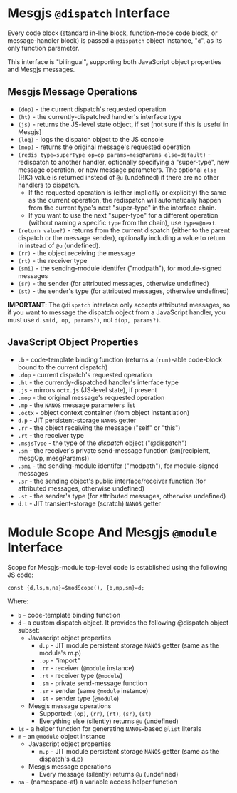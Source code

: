 # Mesgjs `@dispatch` Interface

Every code block (standard in-line block, function-mode code block, or message-handler block) is passed a `@dispatch` object instance, "`d`", as its only function parameter.

This interface is "bilingual", supporting both JavaScript object properties and Mesgjs messages.

## Mesgjs Message Operations

* `(dop)` \- the current dispatch's requested operation   
* `(ht)` \- the currently-dispatched handler's interface type  
* `(js)` \- returns the JS-level state object, if set \[not sure if this is useful in Mesgjs\]  
* `(log)` \- logs the dispatch object to the JS console  
* `(mop)` \- returns the original message's requested operation   
* `(redis type=superType op=op params=mesgParams else=default)` \- redispatch to another handler, optionally specifying a "super-type", new message operation, or new message parameters. The optional `else` (RIC) value is returned instead of `@u` (undefined) if there are no other handlers to dispatch.  
  * If the requested operation is (either implicitly or explicitly) the same as the current operation, the redispatch will automatically happen from the current type's next "super-type" in the interface chain.
  * If you want to use the next "super-type" for a different operation (without naming a specific `type` from the chain), use `type=@next`.
* `(return value?)` \- returns from the current dispatch (either to the parent dispatch or the message sender), optionally including a value to return in instead of `@u` (undefined).  
* `(rr)` \- the object receiving the message  
* `(rt)` \- the receiver type  
* `(smi)` \- the sending-module identifer ("modpath"), for module-signed messages  
* `(sr)` \- the sender (for attributed messages, otherwise undefined)  
* `(st)` \- the sender's type (for attributed messages, otherwise undefined)

**IMPORTANT**: The `@dispatch` interface only accepts attributed messages, so if you want to message the dispatch object from a JavaScript handler, you must use `d.sm(d, op, params?)`, not `d(op, params?)`.

## JavaScript Object Properties

* `.b` \- code-template binding function (returns a `(run)`-able code-block bound to the current dispatch)  
* `.dop` \- current dispatch's requested operation  
* `.ht` \- the currently-dispatched handler's interface type  
* `.js` \- mirrors `octx.js` (JS-level state), if present  
* `.mop` \- the original message's requested operation  
* `.mp` \- the `NANOS` message parameters list  
* `.octx` \- object context container (from object instantiation)  
* `d.p` \- JIT persistent-storage `NANOS` getter  
* `.rr` \- the object receiving the message ("self" or "this")  
* `.rt` \- the receiver type  
* `.msjsType` \- the type of the *dispatch* object ("@dispatch")  
* `.sm` \- the receiver's private send-message function (sm(recipient, mesgOp, mesgParams))  
* `.smi` \- the sending-module identifer ("modpath"), for module-signed messages  
* `.sr` \- the sending object's public interface/receiver function (for attributed messages, otherwise undefined)  
* `.st` \- the sender's type (for attributed messages, otherwise undefined)  
* `d.t` \- JIT transient-storage (scratch) `NANOS` getter

# Module Scope And Mesgjs `@module` Interface

Scope for Mesgjs-module top-level code is established using the following JS code:

`const {d,ls,m,na}=$modScope(), {b,mp,sm}=d;`

Where:

* `b` \- code-template binding function  
* `d` \- a custom dispatch object. It provides the following @dispatch object subset:  
  * Javascript object properties  
    * `d.p` \- JIT module persistent storage `NANOS` getter (same as the module's m.p)  
    * `.op` \- "import"  
    * `.rr` \- receiver (`@module` instance)  
    * `.rt` \- receiver type (`@module`)  
    * `.sm` \- private send-message function  
    * `.sr` \- sender (same `@module` instance)  
    * `.st` \- sender type (`@module`)  
  * Mesgjs message operations  
    * Supported: `(op)`, `(rr)`, `(rt)`, `(sr)`, `(st)`
    * Everything else (silently) returns `@u` (undefined)  
* `ls` \- a helper function for generating `NANOS`-based `@list` literals  
* `m` \- an `@module` object instance  
  * Javascript object properties  
    * `m.p` \- JIT module persistent storage `NANOS` getter (same as the dispatch's d.p)  
  * Mesgjs message operations  
    * Every message (silently) returns `@u` (undefined)  
* `na` \- (namespace-at) a variable access helper function

